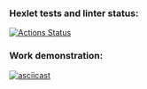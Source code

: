 ### Hexlet tests and linter status:
[![Actions Status](https://github.com/itroxa/frontend-project-46/workflows/hexlet-check/badge.svg)](https://github.com/itroxa/frontend-project-46/actions)
### Work demonstration:
[![asciicast](https://asciinema.org/a/OaOmwuQ8KNJ75CwVLRdutnTRr.svg)](https://asciinema.org/a/OaOmwuQ8KNJ75CwVLRdutnTRr)